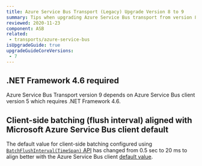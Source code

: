```yaml
---
title: Azure Service Bus Transport (Legacy) Upgrade Version 8 to 9
summary: Tips when upgrading Azure Service Bus transport from version 8 to 9.
reviewed: 2020-11-23
component: ASB
related:
 - transports/azure-service-bus
isUpgradeGuide: true
upgradeGuideCoreVersions:
 - 7
---
```



## .NET Framework 4.6 required

Azure Service Bus Transport version 9 depends on Azure Service Bus client version 5 which requires .NET Framework 4.6.


## Client-side batching (flush interval) aligned with Microsoft Azure Service Bus client default

The default value for client-side batching configured using [`BatchFlushInterval(TimeSpan)` API](/transports/azure-service-bus/legacy/configuration/full.md#controlling-connectivity-messaging-factories) has changed from 0.5 sec to 20 ms to align better with the Azure Service Bus client [default value](https://docs.microsoft.com/en-us/dotnet/api/microsoft.servicebus.messaging.messagesender.batchflushinterval).
